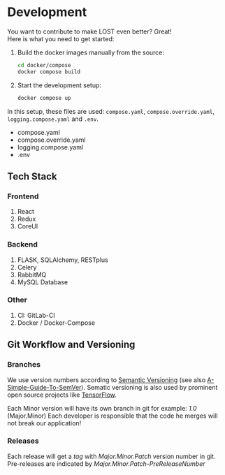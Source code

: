 # Development

You want to contribute to make LOST even better? Great!  
Here is what you need to get started:

1. Build the docker images manually from the source:  

    ```bash
    cd docker/compose
    docker compose build
    ```

2. Start the development setup:  

    ```bash
    docker compose up
    ```

In this setup, these files are used: `compose.yaml`, `compose.override.yaml`, `logging.compose.yaml` and `.env`.

- compose.yaml
- compose.override.yaml
- logging.compose.yaml
- .env

## Tech Stack

### Frontend

1. React
2. Redux
3. CoreUI

### Backend

1. FLASK, SQLAlchemy, RESTplus
2. Celery
3. RabbitMQ
4. MySQL Database

### Other

1. CI: GitLab-CI
2. Docker / Docker-Compose

## Git Workflow and Versioning

### Branches

We use version numbers according to [Semantic Versioning](https://semver.org/spec/v2.0.0.html) (see also [A-Simple-Guide-To-SemVer](https://www.jvandemo.com/a-simple-guide-to-semantic-versioning/)).
Sematic versioning is also used by prominent open source projects like [TensorFlow](https://www.tensorflow.org/programmers_guide/version_compat).

Each Minor version will have its own branch in git for example: *1.0* (Major.Minor)
Each developer is responsible that the code he merges will not break our application!

### Releases

Each release will get a *tag* with *Major.Minor.Patch* version number in git.
Pre-releases are indicated by *Major.Minor.Patch-PreReleaseNumber*
